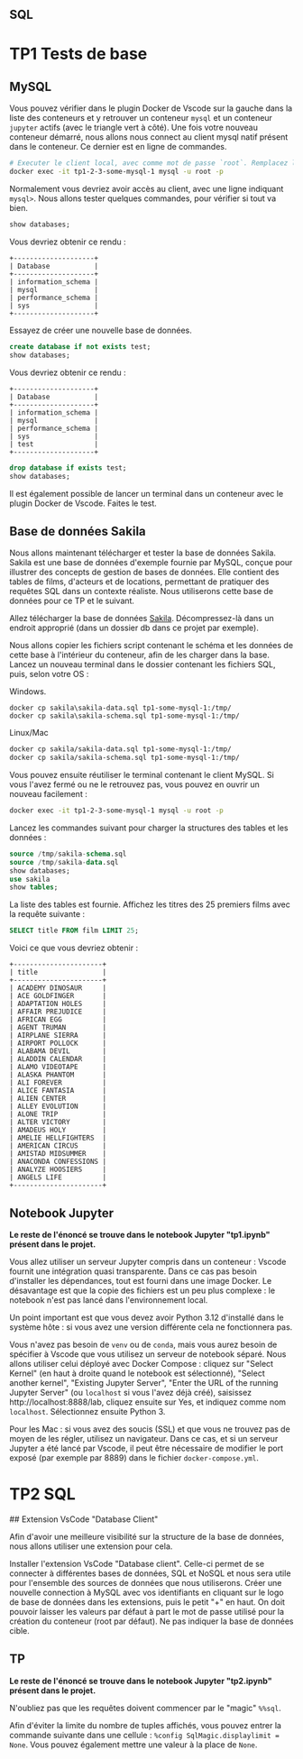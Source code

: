 SQL
---

# TP1 Tests de base

## MySQL

Vous pouvez vérifier dans le plugin Docker de Vscode sur la gauche dans la liste des conteneurs et y retrouver un conteneur `mysql` et un conteneur `jupyter` actifs (avec le triangle vert à côté). Une fois votre nouveau conteneur démarré, nous allons nous connect au client mysql natif présent dans le conteneur. Ce dernier est en ligne de commandes.

```bash
# Executer le client local, avec comme mot de passe `root`. Remplacez le nom du conteneur si nécessaire
docker exec -it tp1-2-3-some-mysql-1 mysql -u root -p
```

Normalement vous devriez avoir accès au client, avec une ligne indiquant `mysql>`. Nous allons tester quelques commandes, pour vérifier si tout va bien.

```sql 
show databases;
```
Vous devriez obtenir ce rendu :
```
+--------------------+
| Database           |
+--------------------+
| information_schema |
| mysql              |
| performance_schema |
| sys                |
+--------------------+
```

Essayez de créer une nouvelle base de données.
```sql
create database if not exists test;
show databases;
```
Vous devriez obtenir ce rendu :
```
+--------------------+
| Database           |
+--------------------+
| information_schema |
| mysql              |
| performance_schema |
| sys                |
| test               |
+--------------------+
```

```sql
drop database if exists test;
show databases;
```

Il est également possible de lancer un terminal dans un conteneur avec le plugin Docker de Vscode. Faites le test.

## Base de données Sakila

Nous allons maintenant télécharger et tester la base de données Sakila.   
Sakila est une base de données d'exemple fournie par MySQL, conçue pour illustrer des concepts de gestion de bases de données. Elle contient des tables de films, d'acteurs et de locations, permettant de pratiquer des requêtes SQL dans un contexte réaliste.
Nous utiliserons cette base de données pour ce TP et le suivant. 

Allez télécharger la base de données [Sakila](https://downloads.mysql.com/docs/sakila-db.zip). Décompressez-là dans un endroit approprié (dans un dossier db dans ce projet par exemple).

Nous allons copier les fichiers script contenant le schéma et les données de cette base à l'intérieur du conteneur, afin de les charger dans la base.
Lancez un nouveau terminal dans le dossier contenant les fichiers SQL, puis, selon votre OS :

Windows.
```console
docker cp sakila\sakila-data.sql tp1-some-mysql-1:/tmp/
docker cp sakila\sakila-schema.sql tp1-some-mysql-1:/tmp/
```

Linux/Mac
```bash
docker cp sakila/sakila-data.sql tp1-some-mysql-1:/tmp/
docker cp sakila/sakila-schema.sql tp1-some-mysql-1:/tmp/
```

Vous pouvez ensuite réutiliser le terminal contenant le client MySQL. Si vous l'avez fermé ou ne le retrouvez pas, vous pouvez en ouvrir un nouveau facilement : 
```bash
docker exec -it tp1-2-3-some-mysql-1 mysql -u root -p
```

Lancez les commandes suivant pour charger la structures des tables et les données :
```sql
source /tmp/sakila-schema.sql
source /tmp/sakila-data.sql
show databases;
use sakila
show tables;
```

La liste des tables est fournie. Affichez les titres des 25 premiers films avec la requête suivante :  
```sql 
SELECT title FROM film LIMIT 25;
```

Voici ce que vous devriez obtenir :

```
+----------------------+
| title                |
+----------------------+
| ACADEMY DINOSAUR     |
| ACE GOLDFINGER       |
| ADAPTATION HOLES     |
| AFFAIR PREJUDICE     |
| AFRICAN EGG          |
| AGENT TRUMAN         |
| AIRPLANE SIERRA      |
| AIRPORT POLLOCK      |
| ALABAMA DEVIL        |
| ALADDIN CALENDAR     |
| ALAMO VIDEOTAPE      |
| ALASKA PHANTOM       |
| ALI FOREVER          |
| ALICE FANTASIA       |
| ALIEN CENTER         |
| ALLEY EVOLUTION      |
| ALONE TRIP           |
| ALTER VICTORY        |
| AMADEUS HOLY         |
| AMELIE HELLFIGHTERS  |
| AMERICAN CIRCUS      |
| AMISTAD MIDSUMMER    |
| ANACONDA CONFESSIONS |
| ANALYZE HOOSIERS     |
| ANGELS LIFE          |
+----------------------+
```

## Notebook Jupyter

**Le reste de l'énoncé se trouve dans le notebook Jupyter "tp1.ipynb" présent dans le projet.**

Vous allez utiliser un serveur Jupyter compris dans un conteneur : Vscode fournit une intégration quasi transparente.
Dans ce cas pas besoin d'installer les dépendances, tout est fourni dans une image Docker. 
Le désavantage est que la copie des fichiers est un peu plus complexe : le notebook n'est pas lancé dans l'environnement local.

Un point important est que vous devez avoir Python 3.12 d'installé dans le système hôte : si vous avez une version différente cela ne fonctionnera pas.

Vous n'avez pas besoin de `venv` ou de `conda`, mais vous aurez besoin de spécifier à Vscode que vous utilisez un serveur de notebook séparé. Nous allons utiliser celui déployé avec Docker Compose : cliquez sur "Select Kernel" (en haut à droite quand le notebook est sélectionné), "Select another kernel", "Existing Jupyter Server", "Enter the URL of the running Jupyter Server" (ou `localhost` si vous l'avez déjà créé), saisissez http://localhost:8888/lab, cliquez ensuite sur Yes, et indiquez comme nom `localhost`. Sélectionnez ensuite Python 3. 

Pour les Mac : si vous avez des soucis (SSL) et que vous ne trouvez pas de moyen de les régler, utilisez un navigateur. Dans ce cas, et si un serveur Jupyter a été lancé par Vscode, il peut être nécessaire de modifier le port exposé (par exemple par 8889) dans le fichier `docker-compose.yml`.


# TP2 SQL

## Extension VsCode "Database Client"

Afin d'avoir une meilleure visibilité sur la structure de la base de données, nous allons utiliser une extension pour cela.

Installer l'extension VsCode "Database client". Celle-ci permet de se connecter à différentes bases de données, SQL et NoSQL et nous sera utile pour l'ensemble des sources de données que nous utiliserons.
Créer une nouvelle connection à MySQL avec vos identifiants en cliquant sur le logo de base de données dans les extensions, puis le petit "+" en haut. On doit pouvoir laisser les valeurs par défaut à part le mot de passe utilisé pour la création du conteneur (root par défaut). Ne pas indiquer la base de données cible. 

## TP

**Le reste de l'énoncé se trouve dans le notebook Jupyter "tp2.ipynb" présent dans le projet.** 

N'oubliez pas que les requêtes doivent commencer par le "magic" `%%sql`. 

Afin d'éviter la limite du nombre de tuples affichés, vous pouvez entrer la commande suivante dans une cellule : `%config SqlMagic.displaylimit = None`. Vous pouvez également mettre une valeur à la place de `None`.
